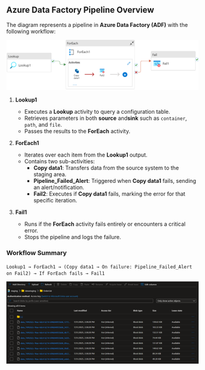 ## Azure Data Factory Pipeline Overview

The diagram represents a pipeline in **Azure Data Factory (ADF)** with the following workflow:

![ADF Source to Staging](landing_zone\img_staging\PL_source_2_staging.png)

1. **Lookup1**
   - Executes a **Lookup** activity to query a configuration table.
   - Retrieves parameters  in both **source** and**sink** such as `container`, `path`, and `file`.
   - Passes the results to the **ForEach** activity.

2. **ForEach1**
   - Iterates over each item from the **Lookup1** output.
   - Contains two sub-activities:
     - **Copy data1**: Transfers data from the source system to the staging area.
     - **Pipeline_Failed_Alert**: Triggered when **Copy data1** fails, sending an alert/notification.
     - **Fail2**: Executes if **Copy data1** fails, marking the error for that specific iteration.

3. **Fail1**
   - Runs if the **ForEach** activity fails entirely or encounters a critical error.
   - Stops the pipeline and logs the failure.

### Workflow Summary

`Lookup1 → ForEach1 → (Copy data1 → On failure: Pipeline_Failed_Alert on Fail2) → If ForEach fails → Fail1`

![Data in Staging (ADLS Gen 2)](landing_zone\img_staging\Data_Staging.png)